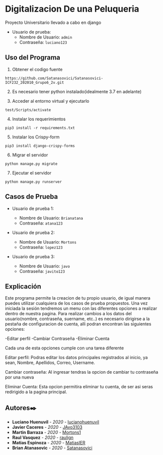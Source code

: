 # Digitalizacion De una Peluqueria

Proyecto Universitario llevado a cabo en django

* Usuario de prueba: 
  * Nombre de Usuario: `admin`
  * Contraseña: `luciano123`


## Uso del Programa 

1. Obtener el codigo fuente
```
https://github.com/Satanasovici/Satanasovici-ICF232_202010_Grupo6_2v.git
```

2. Es necesario tener python instalado(idealmente 3.7 en adelante)
 
3. Acceder al entorno virtual y ejecutarlo
```
test/Scripts/activate
```

4. Instalar los requerimientos
```
pip3 install -r requirements.txt
```

5. Instalar los Crispy-form
```
pip3 install django-crispy-forms
```

6. Migrar el servidor
```
python manage.py migrate
```

7. Ejecutar el servidor
```
python manage.py runserver
```

## Casos de Prueba

* Usuario de prueba 1: 
  * Nombre de Usuario: `Brianatana`
  * Contraseña: `atana123`
  
 
* Usuario de prueba 2: 
  * Nombre de Usuario: `Mortons`
  * Contraseña: `lopez123`
 
 
* Usuario de prueba 3: 
  * Nombre de Usuario: `javo`
  * Contraseña: `javito123`
  
 ## Explicación
 
Este programa permite la creacion de tu propio usuario, de igual manera puedes utilizar cualquiera de los casos de prueba propuestos. Una vez iniciada la sesión tendremos un menu con las diferentes opciones a realizar dentro de nuestra pagina. Para realizar cambios a los datos del usuario(nombre, contraseña, suername, etc..) es necesario dirigirse a la pestaña de configuracion de cuenta, alli podran encontran las siguientes opciones:

-Editar perfil
-Cambiar Contraseña
-Eliminar Cuenta

Cada una de esta opciones cumple con una tarea diferente

Editar perfil: Podras editar los datos principales registrados al inicio, ya sean, Nombre, Apellidos, Correo, Username.

Cambiar contraseña: Al ingresar tendras la opcion de cambiar tu contraseña por una nueva

Eliminar Cuenta: Esta opcion permitira eliminar tu cuenta, de ser asi seras redirigido a la pagina principal.

## Autores✒️
* **Luciano Huenuvil** - *2020* - [lucianohuenuvil](https://github.com/lucianohuenuvil)
* **Javier Caceres** - *2020* - [JAvo3103](https://github.com/JAvo3103)
* **Martin Barraza** - *2020* - [Mortons1](https://github.com/Mortons1)
* **Raul Vasquez** - *2020* - [raulign](https://github.com/raulign)
* **Matias Espinoza** - *2020* - [MatiasIER](https://github.com/MatiasIER)
* **Brian Atanasovic** - *2020* - [Satanasovici](https://github.com/Satanasovici)
